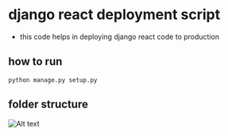 # django react deployment script

- this code helps in deploying django react code to production

## how to run

`python manage.py setup.py`

## folder structure

![Alt text](img.png?raw=true "Folder Structure")
